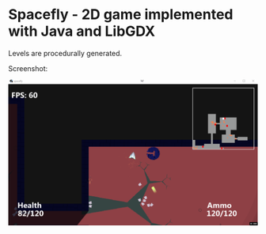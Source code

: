 # Spacefly - 2D game implemented with Java and LibGDX

Levels are procedurally generated.

Screenshot: 

![alt text](spacefly.gif "Screenshot")
